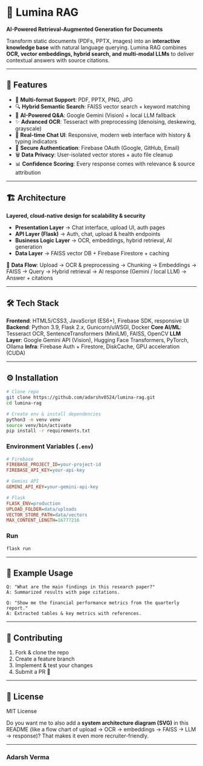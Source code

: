 # 🌌 Lumina RAG

**AI-Powered Retrieval-Augmented Generation for Documents**

Transform static documents (PDFs, PPTX, images) into an **interactive knowledge base** with natural language querying. Lumina RAG combines **OCR, vector embeddings, hybrid search, and multi-modal LLMs** to deliver contextual answers with source citations.

---

## 🚀 Features

* 📄 **Multi-format Support**: PDF, PPTX, PNG, JPG
* 🔍 **Hybrid Semantic Search**: FAISS vector search + keyword matching
* 🧠 **AI-Powered Q\&A**: Google Gemini (Vision) + local LLM fallback
* ✨ **Advanced OCR**: Tesseract with preprocessing (denoising, deskewing, grayscale)
* 💬 **Real-time Chat UI**: Responsive, modern web interface with history & typing indicators
* 🔐 **Secure Authentication**: Firebase OAuth (Google, GitHub, Email)
* 🗑️ **Data Privacy**: User-isolated vector stores + auto file cleanup
* 📊 **Confidence Scoring**: Every response comes with relevance & source attribution

---

## 🏗️ Architecture

**Layered, cloud-native design for scalability & security**

* **Presentation Layer** → Chat interface, upload UI, auth pages
* **API Layer (Flask)** → Auth, chat, upload & health endpoints
* **Business Logic Layer** → OCR, embeddings, hybrid retrieval, AI generation
* **Data Layer** → FAISS vector DB + Firebase Firestore + caching

🔄 **Data Flow**:
Upload → OCR & preprocessing → Chunking → Embeddings → FAISS → Query → Hybrid retrieval → AI response (Gemini / local LLM) → Answer + citations

---

## 🛠️ Tech Stack

**Frontend**: HTML5/CSS3, JavaScript (ES6+), Firebase SDK, responsive UI
**Backend**: Python 3.9, Flask 2.x, Gunicorn/uWSGI, Docker
**Core AI/ML**: Tesseract OCR, SentenceTransformers (MiniLM), FAISS, OpenCV
**LLM Layer**: Google Gemini API (Vision), Hugging Face Transformers, PyTorch, Ollama
**Infra**: Firebase Auth + Firestore, DiskCache, GPU acceleration (CUDA)

---

## ⚙️ Installation

```bash
# Clone repo
git clone https://github.com/adarshv0524/lumina-rag.git
cd lumina-rag

# Create env & install dependencies
python3 -m venv venv
source venv/bin/activate
pip install -r requirements.txt
```

### Environment Variables (`.env`)

```ini
# Firebase
FIREBASE_PROJECT_ID=your-project-id
FIREBASE_API_KEY=your-api-key

# Gemini API
GEMINI_API_KEY=your-gemini-api-key

# Flask
FLASK_ENV=production
UPLOAD_FOLDER=data/uploads
VECTOR_STORE_PATH=data/vectors
MAX_CONTENT_LENGTH=16777216
```

### Run

```bash
flask run
```

---

## 📖 Example Usage

```text
Q: "What are the main findings in this research paper?"
A: Summarized results with page citations.

Q: "Show me the financial performance metrics from the quarterly report."
A: Extracted tables & key metrics with references.
```

---


## 🤝 Contributing

1. Fork & clone the repo
2. Create a feature branch
3. Implement & test your changes
4. Submit a PR 🚀

---

## 📜 License

MIT License



Do you want me to also add a **system architecture diagram (SVG)** in this README (like a flow chart of upload → OCR → embeddings → FAISS → LLM → response)? That makes it even more recruiter-friendly.

---
### **Adarsh Verma**
